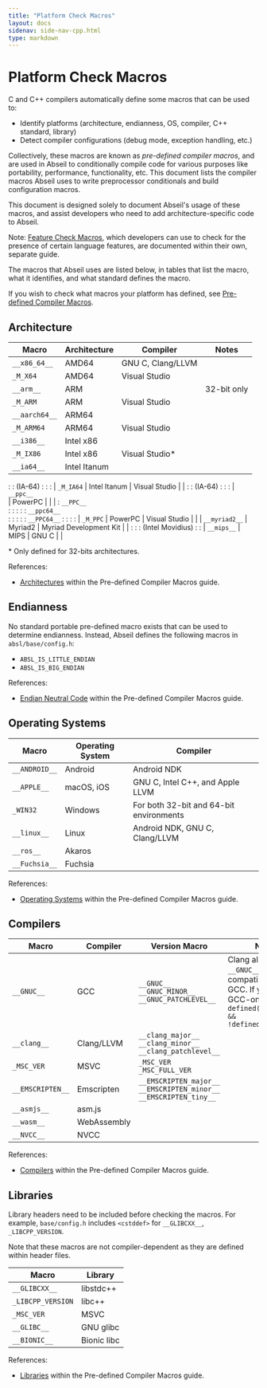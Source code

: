 ```yaml
---
title: "Platform Check Macros"
layout: docs
sidenav: side-nav-cpp.html
type: markdown
---
```


# Platform Check Macros

C and C++ compilers automatically define some macros that can be used to:

 * Identify platforms (architecture, endianness, OS, compiler,
   C++ standard, library)
 * Detect compiler configurations (debug mode, exception handling, etc.)

Collectively, these macros are known as *pre-defined compiler macros*,
and are used in Abseil to conditionally compile code for
various purposes like portability, performance, functionality, etc. This
document lists the compiler macros Abseil uses to write preprocessor
conditionals and build configuration macros.

This document is designed solely to document Abseil's usage of these
macros, and assist developers who need to add architecture-specific
code to Abseil.

Note: [Feature Check Macros](feature_checks), which developers can use to
check for the presence of certain language features, are documented within
their own, separate guide.

The macros that Abseil uses are listed below, in tables that list the
macro, what it identifies, and what standard defines the macro.

<p class="note">If you wish to check what macros your platform has defined, see
<a href="https://github.com/cpredef/predef/blob/master/README.md">
Pre-defined Compiler Macros</a>.</p>

## Architecture

| **Macro**         | **Architecture** | **Compiler**           | **Notes**   |
| ----------------- | ---------------- | ---------------------- | ----------- |
| `__x86_64__`      | AMD64            | GNU C, Clang/LLVM      |             |
| `_M_X64`          | AMD64            | Visual Studio          |             |
| `__arm__`         | ARM              |                        | 32-bit only |
| `_M_ARM`          | ARM              | Visual Studio          |             |
| `__aarch64__`     | ARM64            |                        |             |
| `_M_ARM64`        | ARM64            | Visual Studio          |             |
| `__i386__`        | Intel x86        |                        |             |
| `_M_IX86`         | Intel x86        | Visual Studio\*        |             |
| `__ia64__`        | Intel Itanum     |                        |             |
:                   : (IA-64)          :                        :             :
| `_M_IA64`         | Intel Itanum     | Visual Studio          |             |
:                   : (IA-64)          :                        :             :
| `__ppc__` <br/>   | PowerPC          |                        |             |
: `__PPC__` <br/>   :                  :                        :             :
: `__ppc64__` <br/> :                  :                        :             :
: `__PPC64__`       :                  :                        :             :
| `_M_PPC`          | PowerPC          | Visual Studio          |             |
| `__myriad2__`     | Myriad2          | Myriad Development Kit |             |
:                   :                  : (Intel Movidius)       :             :
| `__mips__`        | MIPS             | GNU C                  |             |

\* Only defined for 32-bits architectures.

References:

*   [Architectures](https://github.com/cpredef/predef/blob/master/Architectures.md)
    within the Pre-defined Compiler Macros guide.

## Endianness

No standard portable pre-defined macro exists that can be used to
determine endianness. Instead, Abseil defines the following macros in
`absl/base/config.h`:

* `ABSL_IS_LITTLE_ENDIAN`
* `ABSL_IS_BIG_ENDIAN`

References:

*   [Endian Neutral Code](https://github.com/cpredef/predef/blob/master/Endianness.md)
    within the Pre-defined Compiler Macros guide.

## Operating Systems

**Macro**     | **Operating System** | **Compiler**
------------- | -------------------- | ---------------------------------------
`__ANDROID__` | Android              | Android NDK
`__APPLE__`   | macOS, iOS           | GNU C, Intel C++, and Apple LLVM
`_WIN32`      | Windows              | For both 32-bit and 64-bit environments
`__linux__`   | Linux                | Android NDK, GNU C, Clang/LLVM
`__ros__`     | Akaros               |
`__Fuchsia__` | Fuchsia              |

References:

*   [Operating Systems](https://github.com/cpredef/predef/blob/master/OperatingSystems.md)
    within the Pre-defined Compiler Macros guide.

## Compilers

**Macro**        | **Compiler** | **Version Macro**                                                               | **Notes**
---------------- | ------------ | ------------------------------------------------------------------------------- | ---------
`__GNUC__`       | GCC          | `__GNUC__` <br/> `__GNUC_MINOR__` <br/> `__GNUC_PATCHLEVEL__`                   | Clang also defines `__GNUC__` for compatibility with GCC. If you want GCC-only, write `defined(__GNUC__) && !defined(__clang__)`
`__clang__`      | Clang/LLVM   | `__clang_major__` <br/> `__clang_minor__` <br/> `__clang_patchlevel__`          |
`_MSC_VER`       | MSVC         | `_MSC_VER` <br/> `_MSC_FULL_VER`                                                |
`__EMSCRIPTEN__` | Emscripten   | `__EMSCRIPTEN_major__` <br/> `__EMSCRIPTEN_minor__` <br/> `__EMSCRIPTEN_tiny__` |
`__asmjs__`      | asm.js       |                                                                                 |
`__wasm__`       | WebAssembly  |                                                                                 |
`__NVCC__`       | NVCC         |                                                                                 |

References:

*   [Compilers](https://github.com/cpredef/predef/blob/master/Compilers.md)
    within the Pre-defined Compiler Macros guide.

## Libraries

Library headers need to be included before checking the macros. For example,
`base/config.h` includes `<cstddef>` for `__GLIBCXX__`, `_LIBCPP_VERSION`.

Note that these macros are not compiler-dependent as they are defined within
header files.

|**Macro**|**Library**|
|------------|----------|
|`__GLIBCXX__`|libstdc++|
|`_LIBCPP_VERSION`|libc++|
|`_MSC_VER`|MSVC|
|`__GLIBC__`|GNU glibc|
|`__BIONIC__`|Bionic libc|

References:

*   [Libraries](https://github.com/cpredef/predef/blob/master/Libraries.md)
    within the Pre-defined Compiler Macros guide.
